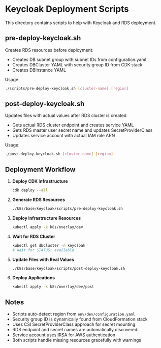 # Keycloak Deployment Scripts

This directory contains scripts to help with Keycloak and RDS deployment.

## pre-deploy-keycloak.sh

Creates RDS resources before deployment:
- Creates DB subnet group with subnet IDs from configuration.yaml
- Creates DBCluster YAML with security group ID from CDK stack
- Creates DBInstance YAML

Usage:
```bash
./scripts/pre-deploy-keycloak.sh [cluster-name] [region]
```

## post-deploy-keycloak.sh

Updates files with actual values after RDS cluster is created:
- Gets actual RDS cluster endpoint and creates service YAML
- Gets RDS master user secret name and updates SecretProviderClass
- Updates service account with actual IAM role ARN

Usage:
```bash
./post-deploy-keycloak.sh [cluster-name] [region]
```

## Deployment Workflow

1. **Deploy CDK Infrastructure**
   ```bash
   cdk deploy --all
   ```

2. **Generate RDS Resources**
   ```bash
   ./k8s/base/keycloak/scripts/pre-deploy-keycloak.sh
   ```

3. **Deploy Infrastructure Resources**
   ```bash
   kubectl apply -k k8s/overlay/dev
   ```

4. **Wait for RDS Cluster**
   ```bash
   kubectl get dbcluster -n keycloak
   # Wait for STATUS: available
   ```

5. **Update Files with Real Values**
   ```bash
   ./k8s/base/keycloak/scripts/post-deploy-keycloak.sh
   ```

6. **Deploy Applications**
   ```bash
   kubectl apply -k k8s/overlay/dev/post
   ```

## Notes

- Scripts auto-detect region from `env/dev/configuration.yaml`
- Security group ID is dynamically found from CloudFormation stack
- Uses CSI SecretProviderClass approach for secret mounting
- RDS endpoint and secret names are automatically discovered
- Service account uses IRSA for AWS authentication
- Both scripts handle missing resources gracefully with warnings